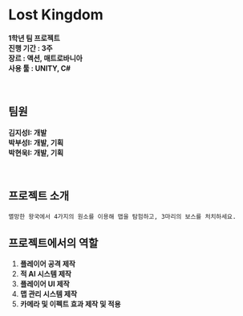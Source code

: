 # Lost Kingdom<br>
**1학년 팀 프로젝트** <br>
**진행 기간 : 3주** <br>
**장르 : 액션, 매트로바니아** <br>
**사용 툴 : UNITY, C#**

<br>

## 팀원
**김지성I: 개발** <br>
**박부성I: 개발, 기획** <br>
**박현욱I: 개발, 기획** <br>

<br>

## 프로젝트 소개<br>
    멸망한 왕국에서 4가지의 원소를 이용해 맵을 탐험하고, 3마리의 보스를 처치하세요.
## 프로젝트에서의 역할
1. **플레이어 공격 제작** <br>
2. **적 AI 시스템 제작** <br>
3. **플레이어 UI 제작** <br>
4. **맵 관리 시스템 제작** <br>
5. **카메라 및 이펙트 효과 제작 및 적용** <br>
